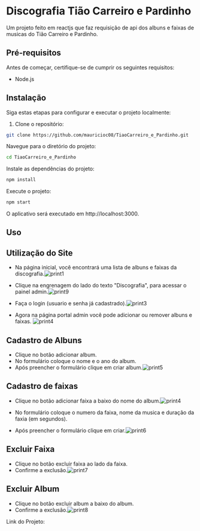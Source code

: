 # Discografia Tião Carreiro e Pardinho

Um projeto feito em reactjs que faz requisição de api dos albuns e faixas de musicas do Tião Carreiro e Pardinho.


## Pré-requisitos

Antes de começar, certifique-se de cumprir os seguintes requisitos:

- Node.js 

## Instalação

Siga estas etapas para configurar e executar o projeto localmente:

1. Clone o repositório:

```bash
git clone https://github.com/mauricioc08/TiaoCarreiro_e_Pardinho.git
```
Navegue para o diretório do projeto:

```bash
cd TiaoCarreiro_e_Pardinho
```
Instale as dependências do projeto:

```bash
npm install
```

Execute o projeto:

```bash
npm start
```
O aplicativo será executado em http://localhost:3000.

## Uso

## Utilização do Site

- Na página inicial, você encontrará uma lista de albuns e faixas da discografia.![print1](https://github.com/mauricioc08/TiaoCarreiro_e_Pardinho/assets/105306316/3a20f6a7-91e6-4aeb-84d2-748a619ed2de)

- Clique na engrenagem do lado do texto "Discografia", para acessar o painel admin.![print9](https://github.com/mauricioc08/TiaoCarreiro_e_Pardinho/assets/105306316/3a6554c2-8b6e-4e97-ad41-4b94938604ee)


- Faça o login (usuario e senha já cadastrado).![print3](https://github.com/mauricioc08/TiaoCarreiro_e_Pardinho/assets/105306316/7a38a957-78c6-47e2-850e-b488a70844df)

- Agora na página portal admin você pode adicionar ou remover albuns e faixas. ![print4](https://github.com/mauricioc08/TiaoCarreiro_e_Pardinho/assets/105306316/d16ffc06-0f17-4556-b5dc-cc041f41470d)


## Cadastro de Albuns

- Clique no botão adicionar album.
- No formulário coloque o nome e o ano do album.
- Após preencher o formulário clique em criar album.![print5](https://github.com/mauricioc08/TiaoCarreiro_e_Pardinho/assets/105306316/efe3c941-20cc-4b1d-b29c-4a32ca221a72)

## Cadastro de faixas

- Clique no botão adicionar faixa a baixo do nome do album.![print4](https://github.com/mauricioc08/TiaoCarreiro_e_Pardinho/assets/105306316/4486ebb5-e996-41cb-8c59-ebd2c8e81573)

- No formulário coloque o numero da faixa, nome da musica e duração da faxia (em segundos).
- Após preencher o formulário clique em criar.![print6](https://github.com/mauricioc08/TiaoCarreiro_e_Pardinho/assets/105306316/c2d9facc-639f-45ac-816c-78655a717f78)

## Excluir Faixa

- Clique no botão excluir faixa ao lado da faixa.
- Confirme a exclusão.![print7](https://github.com/mauricioc08/TiaoCarreiro_e_Pardinho/assets/105306316/bd4c799c-3e36-4632-823e-f6bda05f6744)

## Excluir Album

- Clique no botão excluir album a baixo do album.
- Confirme a exclusão.![print8](https://github.com/mauricioc08/TiaoCarreiro_e_Pardinho/assets/105306316/241a2e8f-1816-482d-a34d-bc66ba3cbc56)







Link do Projeto: 

